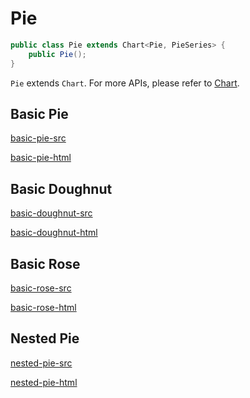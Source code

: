 # Pie

```java
public class Pie extends Chart<Pie, PieSeries> {
    public Pie();
}
```

`Pie` extends `Chart`. For more APIs, please refer to [Chart](chart).

## Basic Pie

[basic-pie-src](_media/pie/basic-pie-src.md ':include')

[basic-pie-html](_media/pie/basic-pie.html ':include :type=iframe')

## Basic Doughnut

[basic-doughnut-src](_media/pie/basic-doughnut-src.md ':include')

[basic-doughnut-html](_media/pie/basic-doughnut.html ':include :type=iframe')

## Basic Rose

[basic-rose-src](_media/pie/basic-rose-src.md ':include')

[basic-rose-html](_media/pie/basic-rose.html ':include :type=iframe')

## Nested Pie

[nested-pie-src](_media/pie/nested-pie-src.md ':include')

[nested-pie-html](_media/pie/nested-pie.html ':include :type=iframe')
